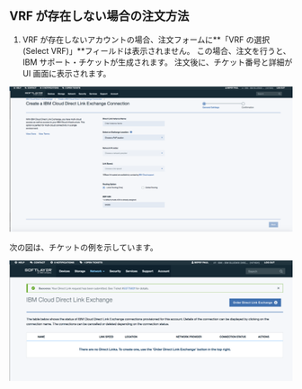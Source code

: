 ## VRF が存在しない場合の注文方法

1. VRF が存在しないアカウントの場合、注文フォームに**「VRF の選択 (Select VRF)」**フィールドは表示されません。 この場合、注文を行うと、IBM サポート・チケットが生成されます。 注文後に、チケット番号と詳細が UI 画面に表示されます。

![ステップ NV1](/images/No-VRF-Step1.png)

次の図は、チケットの例を示しています。

![ステップ NV1、チケット](/images/No-VRF-Step1-ticket.png)
